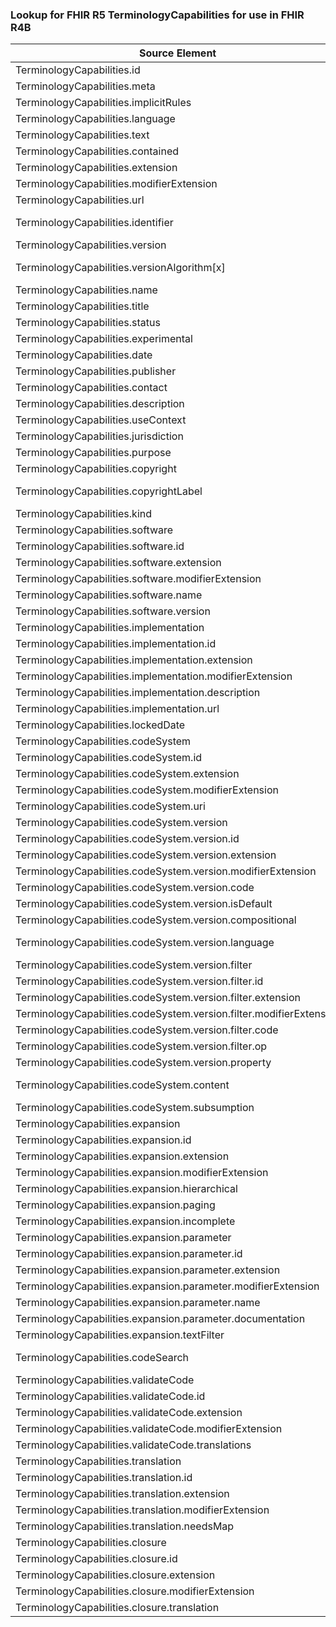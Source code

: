 ### Lookup for FHIR R5 TerminologyCapabilities for use in FHIR R4B

| Source Element | Usage | Target |
| -------------- | ----- | ------ |
| TerminologyCapabilities.id | UseElementRenamed | TerminologyCapabilities.id |
| TerminologyCapabilities.meta | UseElementRenamed | TerminologyCapabilities.meta |
| TerminologyCapabilities.implicitRules | UseElementRenamed | TerminologyCapabilities.implicitRules |
| TerminologyCapabilities.language | UseElementRenamed | TerminologyCapabilities.language |
| TerminologyCapabilities.text | UseElementRenamed | TerminologyCapabilities.text |
| TerminologyCapabilities.contained | UseElementRenamed | TerminologyCapabilities.contained |
| TerminologyCapabilities.extension | UseElementRenamed | TerminologyCapabilities.extension |
| TerminologyCapabilities.modifierExtension | UseElementRenamed | TerminologyCapabilities.modifierExtension |
| TerminologyCapabilities.url | UseElementRenamed | TerminologyCapabilities.url |
| TerminologyCapabilities.identifier | UseExtension | http://hl7.org/fhir/5.0/StructureDefinition/extension-TerminologyCapabilities.identifier |
| TerminologyCapabilities.version | UseElementRenamed | TerminologyCapabilities.version |
| TerminologyCapabilities.versionAlgorithm[x] | UseExtension | http://hl7.org/fhir/5.0/StructureDefinition/extension-TerminologyCapabilities.versionAlgorithm |
| TerminologyCapabilities.name | UseElementRenamed | TerminologyCapabilities.name |
| TerminologyCapabilities.title | UseElementRenamed | TerminologyCapabilities.title |
| TerminologyCapabilities.status | UseElementRenamed | TerminologyCapabilities.status |
| TerminologyCapabilities.experimental | UseElementRenamed | TerminologyCapabilities.experimental |
| TerminologyCapabilities.date | UseElementRenamed | TerminologyCapabilities.date |
| TerminologyCapabilities.publisher | UseElementRenamed | TerminologyCapabilities.publisher |
| TerminologyCapabilities.contact | UseElementRenamed | TerminologyCapabilities.contact |
| TerminologyCapabilities.description | UseElementRenamed | TerminologyCapabilities.description |
| TerminologyCapabilities.useContext | UseElementRenamed | TerminologyCapabilities.useContext |
| TerminologyCapabilities.jurisdiction | UseElementRenamed | TerminologyCapabilities.jurisdiction |
| TerminologyCapabilities.purpose | UseElementRenamed | TerminologyCapabilities.purpose |
| TerminologyCapabilities.copyright | UseElementRenamed | TerminologyCapabilities.copyright |
| TerminologyCapabilities.copyrightLabel | UseExtension | http://hl7.org/fhir/5.0/StructureDefinition/extension-TerminologyCapabilities.copyrightLabel |
| TerminologyCapabilities.kind | UseElementRenamed | TerminologyCapabilities.kind |
| TerminologyCapabilities.software | UseElementRenamed | TerminologyCapabilities.software |
| TerminologyCapabilities.software.id | UseElementRenamed | TerminologyCapabilities.software.id |
| TerminologyCapabilities.software.extension | UseElementRenamed | TerminologyCapabilities.software.extension |
| TerminologyCapabilities.software.modifierExtension | UseElementRenamed | TerminologyCapabilities.software.modifierExtension |
| TerminologyCapabilities.software.name | UseElementRenamed | TerminologyCapabilities.software.name |
| TerminologyCapabilities.software.version | UseElementRenamed | TerminologyCapabilities.software.version |
| TerminologyCapabilities.implementation | UseElementRenamed | TerminologyCapabilities.implementation |
| TerminologyCapabilities.implementation.id | UseElementRenamed | TerminologyCapabilities.implementation.id |
| TerminologyCapabilities.implementation.extension | UseElementRenamed | TerminologyCapabilities.implementation.extension |
| TerminologyCapabilities.implementation.modifierExtension | UseElementRenamed | TerminologyCapabilities.implementation.modifierExtension |
| TerminologyCapabilities.implementation.description | UseElementRenamed | TerminologyCapabilities.implementation.description |
| TerminologyCapabilities.implementation.url | UseElementRenamed | TerminologyCapabilities.implementation.url |
| TerminologyCapabilities.lockedDate | UseElementRenamed | TerminologyCapabilities.lockedDate |
| TerminologyCapabilities.codeSystem | UseElementRenamed | TerminologyCapabilities.codeSystem |
| TerminologyCapabilities.codeSystem.id | UseElementRenamed | TerminologyCapabilities.codeSystem.id |
| TerminologyCapabilities.codeSystem.extension | UseElementRenamed | TerminologyCapabilities.codeSystem.extension |
| TerminologyCapabilities.codeSystem.modifierExtension | UseElementRenamed | TerminologyCapabilities.codeSystem.modifierExtension |
| TerminologyCapabilities.codeSystem.uri | UseElementRenamed | TerminologyCapabilities.codeSystem.uri |
| TerminologyCapabilities.codeSystem.version | UseElementRenamed | TerminologyCapabilities.codeSystem.version |
| TerminologyCapabilities.codeSystem.version.id | UseElementRenamed | TerminologyCapabilities.codeSystem.version.id |
| TerminologyCapabilities.codeSystem.version.extension | UseElementRenamed | TerminologyCapabilities.codeSystem.version.extension |
| TerminologyCapabilities.codeSystem.version.modifierExtension | UseElementRenamed | TerminologyCapabilities.codeSystem.version.modifierExtension |
| TerminologyCapabilities.codeSystem.version.code | UseElementRenamed | TerminologyCapabilities.codeSystem.version.code |
| TerminologyCapabilities.codeSystem.version.isDefault | UseElementRenamed | TerminologyCapabilities.codeSystem.version.isDefault |
| TerminologyCapabilities.codeSystem.version.compositional | UseElementRenamed | TerminologyCapabilities.codeSystem.version.compositional |
| TerminologyCapabilities.codeSystem.version.language | UseExtension | http://hl7.org/fhir/5.0/StructureDefinition/extension-TerminologyCapabilities.codeSystem.version.language |
| TerminologyCapabilities.codeSystem.version.filter | UseElementRenamed | TerminologyCapabilities.codeSystem.version.filter |
| TerminologyCapabilities.codeSystem.version.filter.id | UseElementRenamed | TerminologyCapabilities.codeSystem.version.filter.id |
| TerminologyCapabilities.codeSystem.version.filter.extension | UseElementRenamed | TerminologyCapabilities.codeSystem.version.filter.extension |
| TerminologyCapabilities.codeSystem.version.filter.modifierExtension | UseElementRenamed | TerminologyCapabilities.codeSystem.version.filter.modifierExtension |
| TerminologyCapabilities.codeSystem.version.filter.code | UseElementRenamed | TerminologyCapabilities.codeSystem.version.filter.code |
| TerminologyCapabilities.codeSystem.version.filter.op | UseElementRenamed | TerminologyCapabilities.codeSystem.version.filter.op |
| TerminologyCapabilities.codeSystem.version.property | UseElementRenamed | TerminologyCapabilities.codeSystem.version.property |
| TerminologyCapabilities.codeSystem.content | UseExtension | http://hl7.org/fhir/5.0/StructureDefinition/extension-TerminologyCapabilities.codeSystem.content |
| TerminologyCapabilities.codeSystem.subsumption | UseElementRenamed | TerminologyCapabilities.codeSystem.subsumption |
| TerminologyCapabilities.expansion | UseElementRenamed | TerminologyCapabilities.expansion |
| TerminologyCapabilities.expansion.id | UseElementRenamed | TerminologyCapabilities.expansion.id |
| TerminologyCapabilities.expansion.extension | UseElementRenamed | TerminologyCapabilities.expansion.extension |
| TerminologyCapabilities.expansion.modifierExtension | UseElementRenamed | TerminologyCapabilities.expansion.modifierExtension |
| TerminologyCapabilities.expansion.hierarchical | UseElementRenamed | TerminologyCapabilities.expansion.hierarchical |
| TerminologyCapabilities.expansion.paging | UseElementRenamed | TerminologyCapabilities.expansion.paging |
| TerminologyCapabilities.expansion.incomplete | UseElementRenamed | TerminologyCapabilities.expansion.incomplete |
| TerminologyCapabilities.expansion.parameter | UseElementRenamed | TerminologyCapabilities.expansion.parameter |
| TerminologyCapabilities.expansion.parameter.id | UseElementRenamed | TerminologyCapabilities.expansion.parameter.id |
| TerminologyCapabilities.expansion.parameter.extension | UseElementRenamed | TerminologyCapabilities.expansion.parameter.extension |
| TerminologyCapabilities.expansion.parameter.modifierExtension | UseElementRenamed | TerminologyCapabilities.expansion.parameter.modifierExtension |
| TerminologyCapabilities.expansion.parameter.name | UseElementRenamed | TerminologyCapabilities.expansion.parameter.name |
| TerminologyCapabilities.expansion.parameter.documentation | UseElementRenamed | TerminologyCapabilities.expansion.parameter.documentation |
| TerminologyCapabilities.expansion.textFilter | UseElementRenamed | TerminologyCapabilities.expansion.textFilter |
| TerminologyCapabilities.codeSearch | UseExtension | http://hl7.org/fhir/5.0/StructureDefinition/extension-TerminologyCapabilities.codeSearch |
| TerminologyCapabilities.validateCode | UseElementRenamed | TerminologyCapabilities.validateCode |
| TerminologyCapabilities.validateCode.id | UseElementRenamed | TerminologyCapabilities.validateCode.id |
| TerminologyCapabilities.validateCode.extension | UseElementRenamed | TerminologyCapabilities.validateCode.extension |
| TerminologyCapabilities.validateCode.modifierExtension | UseElementRenamed | TerminologyCapabilities.validateCode.modifierExtension |
| TerminologyCapabilities.validateCode.translations | UseElementRenamed | TerminologyCapabilities.validateCode.translations |
| TerminologyCapabilities.translation | UseElementRenamed | TerminologyCapabilities.translation |
| TerminologyCapabilities.translation.id | UseElementRenamed | TerminologyCapabilities.translation.id |
| TerminologyCapabilities.translation.extension | UseElementRenamed | TerminologyCapabilities.translation.extension |
| TerminologyCapabilities.translation.modifierExtension | UseElementRenamed | TerminologyCapabilities.translation.modifierExtension |
| TerminologyCapabilities.translation.needsMap | UseElementRenamed | TerminologyCapabilities.translation.needsMap |
| TerminologyCapabilities.closure | UseElementRenamed | TerminologyCapabilities.closure |
| TerminologyCapabilities.closure.id | UseElementRenamed | TerminologyCapabilities.closure.id |
| TerminologyCapabilities.closure.extension | UseElementRenamed | TerminologyCapabilities.closure.extension |
| TerminologyCapabilities.closure.modifierExtension | UseElementRenamed | TerminologyCapabilities.closure.modifierExtension |
| TerminologyCapabilities.closure.translation | UseElementRenamed | TerminologyCapabilities.closure.translation |
